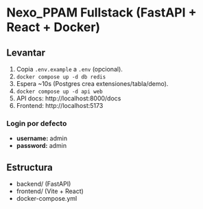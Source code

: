 # Nexo_PPAM Fullstack (FastAPI + React + Docker)

## Levantar
1) Copia `.env.example` a `.env` (opcional).
2) `docker compose up -d db redis`
3) Espera ~10s (Postgres crea extensiones/tabla/demo).
4) `docker compose up -d api web`
5) API docs: http://localhost:8000/docs
6) Frontend: http://localhost:5173

### Login por defecto
- **username:** admin
- **password:** admin

## Estructura
- backend/ (FastAPI)
- frontend/ (Vite + React)
- docker-compose.yml
